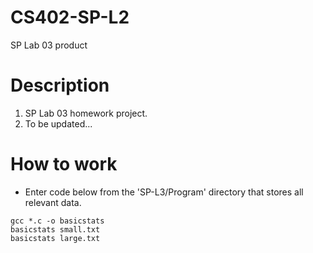 # CS402-SP-L2
SP Lab 03 product
# Description
1.  SP Lab 03 homework project.
2.  To be updated...
# How to work
- Enter code below from the 'SP-L3/Program' directory that stores all relevant data.
```
gcc *.c -o basicstats
basicstats small.txt
basicstats large.txt
```
